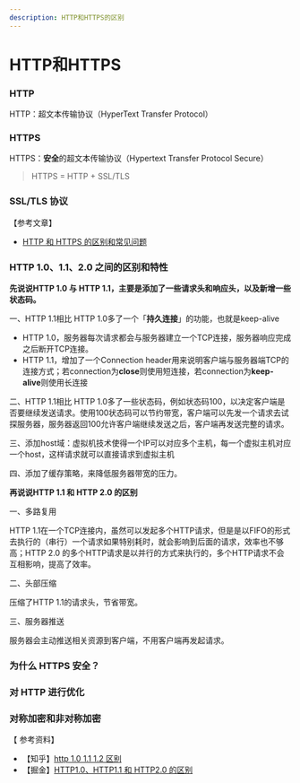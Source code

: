 ```yaml
---
description: HTTP和HTTPS的区别
---
```


# HTTP和HTTPS

### HTTP

HTTP：超文本传输协议（HyperText Transfer Protocol）

### HTTPS

HTTPS：**安全**的超文本传输协议（Hypertext Transfer Protocol Secure）

> HTTPS = HTTP + SSL/TLS

### SSL/TLS 协议

【参考文章】

* [HTTP 和 HTTPS 的区别和常见问题](https://www.cnblogs.com/aidixie/p/11764181.html)

### HTTP 1.0、1.1、2.0 之间的区别和特性

**先说说HTTP 1.0 与 HTTP 1.1，主要是添加了一些请求头和响应头，以及新增一些状态码。**

一、HTTP 1.1相比 HTTP 1.0多了一个「**持久连接**」的功能，也就是keep-alive

* HTTP 1.0，服务器每次请求都会与服务器建立一个TCP连接，服务器响应完成之后断开TCP连接。
* HTTP 1.1，增加了一个Connection header用来说明客户端与服务器端TCP的连接方式；若connection为**close**则使用短连接，若connection为**keep-alive**则使用长连接

二、HTTP 1.1相比 HTTP 1.0多了一些状态码，例如状态码100，以决定客户端是否要继续发送请求。使用100状态码可以节约带宽，客户端可以先发一个请求去试探服务器，服务器返回100允许客户端继续发送之后，客户端再发送完整的请求。

三、添加host域：虚拟机技术使得一个IP可以对应多个主机，每一个虚拟主机对应一个host，这样请求就可以直接请求到虚拟主机

四、添加了缓存策略，来降低服务器带宽的压力。

**再说说HTTP 1.1 和 HTTP 2.0 的区别**

一、多路复用

HTTP 1.1在一个TCP连接内，虽然可以发起多个HTTP请求，但是是以FIFO的形式去执行的（串行）一个请求如果特别耗时，就会影响到后面的请求，效率也不够高；HTTP 2.0 的多个HTTP请求是以并行的方式来执行的，多个HTTP请求不会互相影响，提高了效率。

二、头部压缩

压缩了HTTP 1.1的请求头，节省带宽。

三、服务器推送

服务器会主动推送相关资源到客户端，不用客户端再发起请求。



### 为什么 HTTPS 安全？

### 对 HTTP 进行优化

### 对称加密和非对称加密



【 参考资料】

* 【知乎】[http 1.0 1.1 1.2 区别 ](https://zhuanlan.zhihu.com/p/308381209)
* 【掘金】[HTTP1.0、HTTP1.1 和 HTTP2.0 的区别](https://juejin.cn/post/6844903489596833800)

